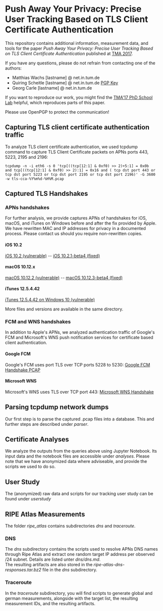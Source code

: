 # Push Away Your Privacy: Precise User Tracking Based on TLS Client Certificate Authentication

This repository contains additional information, measurement data, and tools for the paper *Push Away Your Privacy: Precise User Tracking Based on TLS Client Certificate Authentication* published at [TMA 2017](http://tma.ifip.org/main-conference/).

If you have any questions, please do not refrain from contacting one of the authors:

* Matthias Wachs [lastname] @ net.in.tum.de
* Quiring Scheitle [lastname] @ net.in.tum.de [PGP Key](https://pgp.mit.edu/pks/lookup?op=vindex&search=0xC258219436005410)
* Georg Carle [lastname] @ net.in.tum.de

If you want to reproduce our work, you might find the [TMA'17 PhD School Lab](https://github.com/quirins/tma17-ripeatlas-lab-participants) helpful, which reproduces parts of this paper.

Please use OpenPGP to protect the communication!

## Capturing TLS client certificate authentication traffic

To analyze TLS client certificate authentication, we used tcpdump command to capture TLS Client Certificate packets on APNs ports 443, 5223, 2195 and 2196:

`tcpdump -n -i eth6 -s 0 'tcp[((tcp[12:1] & 0xf0) >> 2)+5:1] = 0x0b  and tcp[((tcp[12:1] & 0xf0) >> 2):1] = 0x16 and ( tcp dst port 443 or tcp dst port 5223 or tcp dst port 2195 or tcp dst port 2196)' -G 3600  -w tls-cca-%Y%m%d-%H%M.pcap`


## Captured TLS Handshakes 

### APNs handshakes

For further analysis, we provide captures APNs of handshakes for iOS, macOS, and iTunes on Windows before and after the fix provided by Apple. We have rewritten MAC and IP addresses for privacy in a documented process. Please contact us should you require non-rewritten copies.

#### iOS 10.2
[iOS 10.2 (vulnerable)](https://github.com/tumi8/cca-privacy/blob/master/pcaps/rewritten/apns_ios_10.2.pcapng_rewritten.pcapng) -- 
[iOS 10.2.1-beta4 (fixed)](https://github.com/tumi8/cca-privacy/blob/master/pcaps/rewritten/apns_ios_10.2.1.beta4.pcapng_rewritten.pcapng)  

#### macOS 10.12.x
[macOS 10.12.2 (vulnerable)](https://github.com/tumi8/cca-privacy/blob/master/pcaps/rewritten/apns_macos_10.12.2.pcapng_rewritten.pcapng) -- 
[macOS 10.12.3-beta4 (fixed)](https://github.com/tumi8/cca-privacy/blob/master/pcaps/rewritten/apns_macos_10.12.3.beta4.pcapng_rewritten.pcapng)  

#### iTunes 12.5.4.42
[iTunes 12.5.4.42 on Windows 10 (vulnerable)](https://github.com/tumi8/cca-privacy/blob/master/pcaps/rewritten/apns_itunes_windows.pcapng_rewritten.pcapng)

More files and versions are available in the same directory.

### FCM and WNS handshakes

In addition to Apple's APNs, we analyzed authentication traffic of Google's FCM and Microsoft's WNS push notification services for certificate based client authentication.

#### Google FCM
Google's FCM uses port TLS over TCP ports 5228 to 5230:
[Google FCM Handshake PCAP](https://github.com/tumi8/cca-privacy/blob/master/pcaps/rewritten/google_fcm_handshake.pcapng_rewritten.pcapng)  

#### Microsoft WNS
Microsoft's WNS uses TLS over TCP port 443:
[Microsoft WNS Handshake](https://github.com/tumi8/cca-privacy/blob/master/pcaps/rewritten/microsoft_wns_handshake.pcapng_rewritten.pcapng)  


## Parsing tcpdump network dumps

Our first step is to parse the captured .pcap files into a database. This and further steps are described under *parser*.


## Certificate Analyses

We analyze the outputs from the queries above using Jupyter Notebook.
Its input data and the notebook files are accessible under *analyses*.
Please note that we have anonymized data where adviseable, and provide the scripts we used to do so.

## User Study

The (anonymized) raw data and scripts for our tracking user study can be found under *userstudy*

## RIPE Atlas Measurements

The folder *ripe_atlas* contains subdirectories *dns* and *traceroute*.

### DNS

The *dns* subdirectory contains the scripts used to resolve APNs DNS names through Ripe Atlas and extract one random target IP address per observed /24 subnet. 
Details are listed unter *dns/dns.md*.  
The resulting artifacts are also stored in the *ripe-atlas-dns-responses.tar.bz2* file in the *dns* subdirectory.

### Traceroute 

In the *traceroute* subdirectory, you will find scripts to generate global and german measurements, alongside with the target list, the resulting measurement IDs, and the resulting artifacts.


